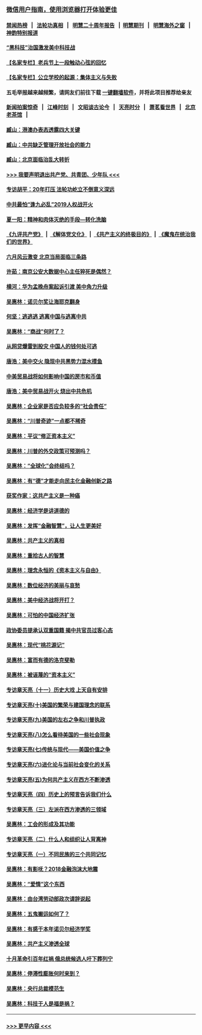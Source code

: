 ### [微信用户指南，使用浏览器打开体验更佳](https://github.com/gfw-breaker/banned-news1/blob/master/indexes/wechat-guide.md?t=0)
#### [禁闻热榜](热点新闻.md?t=0)  &nbsp;&nbsp;|&nbsp;&nbsp; [法轮功真相](https://github.com/gfw-breaker/truth/blob/master/README.md?t=0) &nbsp;&nbsp;|&nbsp;&nbsp; [明慧二十周年报告](https://github.com/gfw-breaker/mh-reports/blob/master/README.md?t=0) &nbsp;&nbsp;|&nbsp;&nbsp;[明慧期刊](https://github.com/gfw-breaker/mh-qikan) &nbsp;&nbsp;|&nbsp;&nbsp; [明慧海外之窗](https://github.com/gfw-breaker/mh-news/blob/master/README.md?t=0) &nbsp;&nbsp;|&nbsp;&nbsp; [神韵特别报道](https://github.com/gfw-breaker/mh-news/blob/master/shenyun.md?t=0)
#### [“黑科技”治国激发美中科技战](../pages/nsc423/n11638056.md?t=02080822) 
#### [【名家专栏】老兵节上一段触动心弦的回忆](../pages/nsc423/n11646016.md?t=02080822) 
#### [【名家专栏】公立学校的起源：集体主义与失败](../pages/nsc423/n11601833.md?t=02080822) 
#### 五毛举报越来越频繁，请网友们前往下载 [一键翻墙软件](https://github.com/gfw-breaker/ssr-accounts)，并将此项目推荐给亲友
#### [新闻拍案惊奇](https://github.com/gfw-breaker/banned-news1/blob/master/pages/link4.md) &nbsp;&nbsp;|&nbsp;&nbsp; [江峰时刻](https://github.com/gfw-breaker/banned-news1/blob/master/pages/link4.md) &nbsp;&nbsp;|&nbsp;&nbsp; [文昭谈古论今](https://github.com/gfw-breaker/banned-news1/blob/master/pages/link4.md) &nbsp;&nbsp;|&nbsp;&nbsp; [天亮时分](https://github.com/gfw-breaker/banned-news1/blob/master/pages/link4.md) &nbsp;&nbsp;|&nbsp;&nbsp; [萧茗看世界](https://github.com/gfw-breaker/banned-news1/blob/master/pages/link4.md) &nbsp;&nbsp;|&nbsp;&nbsp; [北京老茶馆](https://github.com/gfw-breaker/banned-news1/blob/master/pages/link4.md) &nbsp;&nbsp;|&nbsp;&nbsp; 
#### [臧山：港澳办表态透露四大关键](../pages/nsc423/n11421628.md?t=02080822) 
#### [臧山：中共缺乏管理开放社会的能力](../pages/nsc423/n11407457.md?t=02080822) 
#### [臧山：北京面临治乱大转折](../pages/nsc423/n11406895.md?t=02080822) 
#### [>>> 我要声明退出共产党、共青团、少年队 <<<](https://github.com/begood0513/goodnews/blob/master/quit/letter.md) 
#### [专访胡平：20年打压 法轮功屹立不倒意义深远](../pages/nsc423/n11398800.md?t=02080822) 
#### [中共最怕“逢九必乱”2019人权战开火](../pages/nsc423/n11385248.md?t=02080822) 
#### [夏一阳：精神和肉体灭绝的手段—转化洗脑](../pages/nsc423/n11368250.md?t=02080822) 
#### [《九评共产党》](https://github.com/begood0513/9ping.md/blob/master/README.md) &nbsp;|&nbsp; [《解体党文化》](../../../../jtdwh.md/blob/master/README.md)  &nbsp;|&nbsp; [《共产主义的终极目的》](../../../../gczydzjmd.md/blob/master/README.md) &nbsp;|&nbsp; [《魔鬼在统治我们的世界》](../../../../mgztzwmdsj.md/blob/master/README.md) 
#### [六月风云激变 北京当局面临三条路](../pages/nsc423/n11313668.md?t=02080822) 
#### [许茹：南京公安大数据中心主任猝死是偶然？](../pages/nsc423/n11064744.md?t=02080822) 
#### [横河：华为孟晚舟案起诉引渡 美中角力升级](../pages/nsc423/n11027230.md?t=02080822) 
#### [吴惠林：诺贝尔奖让海耶克翻身](../pages/nsc423/n10890049.md?t=02080822) 
#### [何坚：逃逃逃 逃离中国与逃离中共](../pages/nsc423/n10592891.md?t=02080822) 
#### [吴惠林：“商战”何时了？](../pages/nsc423/n10573558.md?t=02080822) 
#### [从网贷爆雷到股灾 中国人的钱何处可逃](../pages/nsc423/n10572800.md?t=02080822) 
#### [唐浩：美中交火 隐现中共黑势力混水摸鱼](../pages/nsc423/n10544040.md?t=02080822) 
#### [中美贸易战将如何影响中国的房市和币值](../pages/nsc423/n10543697.md?t=02080822) 
#### [唐浩：美中贸易战开火 烧出中共危机](../pages/nsc423/n10540126.md?t=02080822) 
#### [吴惠林：企业家是否应负较多的“社会责任”](../pages/nsc423/n10535022.md?t=02080822) 
#### [吴惠林：“川普奇迹”一点都不稀奇](../pages/nsc423/n10512808.md?t=02080822) 
#### [吴惠林：平议“修正资本主义”](../pages/nsc423/n10495724.md?t=02080822) 
#### [吴惠林：川普的外交政策可预测吗？](../pages/nsc423/n10462387.md?t=02080822) 
#### [吴惠林：“全球化”会终结吗？](../pages/nsc423/n10452838.md?t=02080822) 
#### [吴惠林：有“德”才能走向民主化金融创新之路](../pages/nsc423/n10432292.md?t=02080822) 
#### [获奖作家：这共产主义是一种癌](../pages/nsc423/n10431541.md?t=02080822) 
#### [吴惠林：经济学是讲道德的](../pages/nsc423/n10398014.md?t=02080822) 
#### [吴惠林：发挥“金融智慧”，让人生更美好](../pages/nsc423/n10375019.md?t=02080822) 
#### [吴惠林：共产主义的真相](../pages/nsc423/n10351394.md?t=02080822) 
#### [吴惠林：重拾古人的智慧](../pages/nsc423/n10337691.md?t=02080822) 
#### [吴惠林：理念永恒的《资本主义与自由》](../pages/nsc423/n10316274.md?t=02080822) 
#### [吴惠林：数位经济的美丽与哀愁](../pages/nsc423/n10292946.md?t=02080822) 
#### [吴惠林：美中经济战将开打？](../pages/nsc423/n10258825.md?t=02080822) 
#### [吴惠林：可怕的中国经济扩张](../pages/nsc423/n10219147.md?t=02080822) 
#### [政协委员提承认双重国籍 揭中共官员过客心态](../pages/nsc423/n10208809.md?t=02080822) 
#### [吴惠林：现代“桃花源记”](../pages/nsc423/n10185234.md?t=02080822) 
#### [吴惠林：富而有德的洛克斐勒](../pages/nsc423/n10142264.md?t=02080822) 
#### [吴惠林：被诬蔑的“资本主义”](../pages/nsc423/n10124816.md?t=02080822) 
#### [专访章天亮（十一）历史大戏 上天自有安排](../pages/nsc423/n10094905.md?t=02080822) 
#### [专访章天亮(十)美国的繁荣与建国理念的联系](../pages/nsc423/n10094899.md?t=02080822) 
#### [专访章天亮(九)美国的左右之争和川普执政](../pages/nsc423/n10094889.md?t=02080822) 
#### [专访章天亮(八)怎么看待美国的一些社会现象](../pages/nsc423/n10094857.md?t=02080822) 
#### [专访章天亮(七)传统与现代——美国价值之争](../pages/nsc423/n10093140.md?t=02080822) 
#### [专访章天亮(六)进化论与当前社会变化的关系](../pages/nsc423/n10092036.md?t=02080822) 
#### [专访章天亮(五)为何共产主义在西方不断渗透](../pages/nsc423/n10083620.md?t=02080822) 
#### [专访章天亮（四）历史上的预言告诉我们什么](../pages/nsc423/n10083606.md?t=02080822) 
#### [专访章天亮（三）左派在西方渗透的三领域](../pages/nsc423/n10081115.md?t=02080822) 
#### [吴惠林：工会的形成及其功能](../pages/nsc423/n10080633.md?t=02080822) 
#### [专访章天亮（二）什么人和组织让人背离神](../pages/nsc423/n10076637.md?t=02080822) 
#### [专访章天亮（一）不同民族的三个共同记忆](../pages/nsc423/n10074188.md?t=02080822) 
#### [吴惠林：有影呒？2018金融泡沫大地震](../pages/nsc423/n10040534.md?t=02080822) 
#### [吴惠林：“爱情”这个东西](../pages/nsc423/n10019423.md?t=02080822) 
#### [吴惠林：由台湾劳动部政次请辞说起](../pages/nsc423/n9979679.md?t=02080822) 
#### [吴惠林：五鬼搬运如何了？](../pages/nsc423/n9925338.md?t=02080822) 
#### [吴惠林：有感于本年诺贝尔经济学奖](../pages/nsc423/n9871883.md?t=02080822) 
#### [吴惠林：共产主义渗透全球](../pages/nsc423/n9812748.md?t=02080822) 
#### [十月革命引百年红祸 俄总统候选人吁下葬列宁](../pages/nsc423/n9810182.md?t=02080822) 
#### [吴惠林：停滞性膨胀何时来到？](../pages/nsc423/n9764136.md?t=02080822) 
#### [吴惠林：央行总裁模范生](../pages/nsc423/n9728134.md?t=02080822) 
#### [吴惠林：科技于人是福是祸？](../pages/nsc423/n9672982.md?t=02080822) 

----
#### [ >>> 更早内容 <<< ](../indexes/nsc423-earlier.md)
